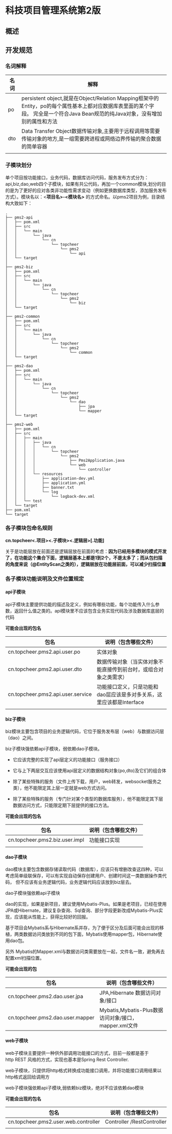 
# 科技项目管理系统第2版
## 概述


## 开发规范
### 名词解释
|名词|解释|
|--|--|
|po|persistent object,就是在Object/Relation Mapping框架中的Entity，po的每个属性基本上都对应数据库表里面的某个字段。 完全是一个符合Java Bean规范的纯Java对象，没有增加别的属性和方法|
|dto|Data Transfer Object数据传输对象,主要用于远程调用等需要传输对象的地方,是一组需要跨进程或网络边界传输的聚合数据的简单容器|
|||

### 子模块划分

单个项目按功能接口，业务代码，数据库访问代码，服务发布方式分为：api,biz,dao,web四个子模块，如果有共公代码，再加一个common模块,划分的目的是为了更好的应对各类非功能性需求变动（例如更换数据库类型，添加服务发布方式）。模块名以：<**项目名>-<模块名>** 的方式命名。以pms2项目为例，目录结构大致如下：

```
.
├── pms2-api
│   ├── pom.xml
│   ├── src
│   │   └── main
│   │       └── java
│   │           └── cn
│   │               └── topcheer
│   │                   └── pms2
│   │                       └── api
│   └── target
│
├── pms2-biz
│   ├── pom.xml
│   ├── src
│   │   └── main
│   │       └── java
│   │           └── cn
│   │               └── topcheer
│   │                   └── pms2
│   │                       └── biz
│   └── target
│
├── pms2-common
│   ├── pom.xml
│   ├── src
│   │   └── main
│   │       └── java
│   │           └── cn
│   │               └── topcheer
│   │                   └── pms2
│   │                       └── common
│   └── target
│
├── pms2-dao
│   ├── pom.xml
│   ├── src
│   │   └── main
│   │       └── java
│   │           └── cn
│   │               └── topcheer
│   │                   └── pms2
│   │                       └── dao
│   │                           ├── jpa
│   │                           └── mapper
│   └── target
│
├── pms2-web
│   ├── pom.xml
│   ├── src
│   │   ├── main
│   │   │   ├── java
│   │   │   │   └── cn
│   │   │   │       └── topcheer
│   │   │   │           └── pms2
│   │   │   │               ├── Pms2Application.java
│   │   │   │               └── web
│   │   │   │                   └── controller
│   │   │   └── resources
│   │   │       ├── application-dev.yml
│   │   │       ├── application.yml
│   │   │       ├── banner.txt
│   │   │       └── log
│   │   │           └── logback-dev.xml
│   │   └── test
│   └── target
├── pom.xml
└── target
```

### 各子模块包命名规则

**cn.topcheer<.项目><.子模块><.逻辑层>\[.功能\]**

关于是功能层放在前面还是逻辑层放在前面的考虑：**因为已经用多模块的模式开发了，在功能这个集合下面，逻辑层基本上都是1到2个，不是太多了；而从包扫描的角度来说（@**EntityScan之类的**），逻辑层放在功能层前面，可以减少扫描位置**

### 各子模块功能说明及文件位置规定

#### api子模块

api子模块主要提供功能的描述及定义，例如有哪些功能，每个功能传入什么参数，返回什么值之类的。api模块里不应该包含业务实现代码及涉及数据库底层的代码

**可能会出现的包名** 

| 包名  | 说明（包含哪些文件） |
| --- | --- |
| cn.topcheer.pms2.api.user.po | 实体对象 |
| cn.topcheer.pms2.api.user.dto | 数据传输对象（当实体对象不能直接传到前台时，或组合对象之类需求） |
| cn.topcheer.pms2.api.user.service | 功能接口定义，只是功能和dao层应该是多对多关系，这里应该都是Interface |
|     |     |

#### biz子模块

biz模块主要包含项目的业务逻辑代码，它位于服务发布层（web）与数据访问层（dao）之间。

biz子模块强依赖api子模块，弱依赖dao子模块。

- 它应该完整的实现了api层定义的功能接口（服务接口）
  
- 它与上下两层交互应该使用api层定义的数据结构对象(po,dto)及它们的组合体
  
- 除了某些特殊的服务（文件上传下载，用户，web转发，websocket服务之类），他不能限定其上层一定就是web方式访问。
  
- 除了某些特殊的服务（专门针对某个类型的数据库服务），他不能限定其下层数据访问方式，只能限定期下层提供的接口方法。
  

**可能会出现的包名** 

| 包名  | 说明（包含哪些文件） |
| --- | --- |
| cn.topcheer.pms2.biz.user.impl | 功能接口实现 |
|     |     |

#### dao子模块

dao模块主要包含数据存储读取代码（数据库），应该只有增删改查这四种，可以考虑简单级联保存，可以有实现自动保存创建用户、创建时间这一类数据操作类代码， 但不应该有业务逻辑代码，业务逻辑代码应该放到biz层去。

dao子模块强依赖api子模块

dao的实现，如果是新项目，建议使用Mybatis-Plus。如果是老项目，已经在使用JPA或Hibernate，建议复杂查询、Sql查询、部分字段更新改成Mybatis-Plus实现，应该能从性能上，获得比较好的回报。

基于项目会Mybatis系与Hibernate系并存，为了便于区分及后面可能会出现的移植，两类数据访问类放到不同的包下面，Mybatis使用mapper包，Hibernate使用dao包。

另外 Mybatis的Mapper.xml与数据访问类需要放在一起，文件名一致，避免再去配置xml扫描位置。

**可能会出现的包** 

| 包名  | 说明（包含哪些文件） |
| --- | --- |
| cn.topcheer.pms2.dao.user.jpa | JPA,Hibernate 数据访问对象/接口 |
| cn.topcheer.pms2.dao.user.mapper | Mybatis,Mybatis-Plus数据访问对象/接口，mapper.xml文件 |

#### web子模块

web子模块主要提供一种供外部调用功能接口的方式，目前一般都是基于http REST 风格的方式，实现也基本是Spring Rest Controller.

web子模块，只提供将http格式转换成功能接口调用，并将功能接口调用结果以http格式返回给调用方

web子模块强依赖api子模块,弱依赖biz模块，绝对不应该依赖dao模块

**可能会出现的包名** 

| 包名  | 说明（包含哪些文件） |
| --- | --- |
| cn.topcheer.pms2.user.web.controller | Controller /RestController |
|     |     |


